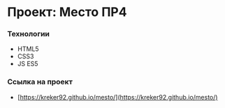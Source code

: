 # Проект: Место ПР4

### Технологии

* HTML5
* CSS3
* JS ES5

### Ссылка на проект

* [https://kreker92.github.io/mesto/](https://kreker92.github.io/mesto/)
